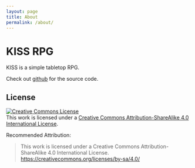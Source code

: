 ```yaml
---
layout: page
title: About
permalink: /about/
---
```


KISS RPG
========

KISS is a simple tabletop RPG.

Check out [github](https://github.com/moccalotto/kissrpg) for the source code.

License
-------

<a rel="license" href="http://creativecommons.org/licenses/by-sa/4.0/"><img alt="Creative Commons License" style="border-width:0" src="https://i.creativecommons.org/l/by-sa/4.0/88x31.png" /></a><br />This work is licensed under a <a rel="license" href="http://creativecommons.org/licenses/by-sa/4.0/">Creative Commons Attribution-ShareAlike 4.0 International License</a>.

Recommended Attribution:

> This work is licensed under a Creative Commons Attribution-ShareAlike 4.0 International License.
> https://creativecommons.org/licenses/by-sa/4.0/
